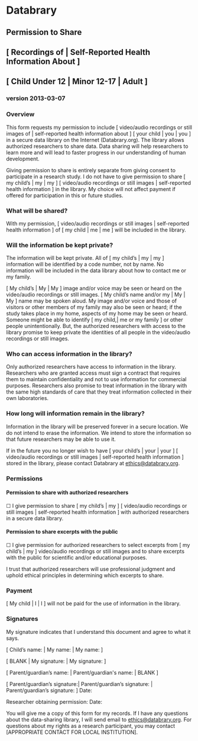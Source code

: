 # Databrary
## Permission to Share 
## [ Recordings of | Self-Reported Health Information About ]
## [ Child Under 12 | Minor 12-17 | Adult ]
### version 2013-03-07

### Overview

This form requests my permission to include [ video/audio recordings or still images of | self-reported health information about ] [ your child | you | you ] in a secure data library on the Internet (Databrary.org). The library allows authorized researchers to share data. Data sharing will help researchers to learn more and will lead to faster progress in our understanding of human development.

Giving permission to share is entirely separate from giving consent to participate in a research study. I do not have to give permission to share [ my child’s | my | my ] [ video/audio recordings or still images | self-reported health information ] in the library. My choice will not affect payment if offered for participation in this or future studies.

### What will be shared?

With my permission, [ video/audio recordings or still images | self-reported health information ] of [ my child | me | me ] will be included in the library.

### Will the information be kept private?

The information will be kept private. All of [ my child’s | my | my ] information will be identified by a code number, not by name. No information will be included in the data library about how to contact me or my family.

[ My child’s | My | My ] image and/or voice may be seen or heard on the video/audio recordings or still images. [ My child’s name and/or my | My | My ] name may be spoken aloud. My image and/or voice and those of visitors or other members of my family may also be seen or heard; if the study takes place in my home, aspects of my home may be seen or heard. Someone might be able to identify [ my child,| me or my family ] or other people unintentionally. But, the authorized researchers with access to the library promise to keep private the identities of all people in the video/audio recordings or still images.

### Who can access information in the library?

Only authorized researchers have access to information in the library. Researchers who are granted access must sign a contract that requires them to maintain confidentiality and not to use information for commercial purposes. Researchers also promise to treat information in the library with the same high standards of care that they treat information collected in their own laboratories.

### How long will information remain in the library?

Information in the library will be preserved forever in a secure location. We do not intend to erase the information. We intend to store the information so that future researchers may be able to use it.

If in the future you no longer wish to have [ your child’s | your | your ] [ video/audio recordings or still images | self-reported health information ] stored in the library, please contact Databrary at ethics@databrary.org.

### Permissions

#### Permission to share with authorized researchers
☐ I give permission to share [ my child’s | my ] [ video/audio recordings or still images | self-reported health information ] with authorized researchers in a secure data library.

#### Permission to share excerpts with the public
☐ I give permission for authorized researchers to select excerpts from  [ my child’s | my ] video/audio recordings or still images and to share excerpts with the public for scientific and/or educational purposes.

I trust that authorized researchers will use professional judgment and uphold ethical principles in determining which excerpts to share.

### Payment

[ My child | I | I ] will not be paid for the use of information in the library.

### Signatures

My signature indicates that I understand this document and agree to what it says.

[ Child’s name: | My name: | My name: ]

[ BLANK  | My signature: | My signature: ]

[ Parent/guardian’s name: | Parent/guardian's name: | BLANK ]

[ Parent/guardian’s signature:| Parent/guardian’s signature: | Parent/guardian’s signature: ] Date:

Researcher obtaining permission:		Date:

You will give me a copy of this form for my records. If I have any questions about the data-sharing library, I will send email to ethics@databrary.org. For questions about my rights as a research participant, you may contact [APPROPRIATE CONTACT FOR LOCAL INSTITUTION].
